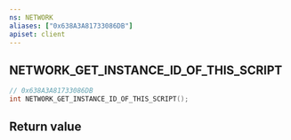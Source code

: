 ```yaml
---
ns: NETWORK
aliases: ["0x638A3A81733086DB"]
apiset: client
---
```

## NETWORK_GET_INSTANCE_ID_OF_THIS_SCRIPT

```c
// 0x638A3A81733086DB
int NETWORK_GET_INSTANCE_ID_OF_THIS_SCRIPT();
```



## Return value